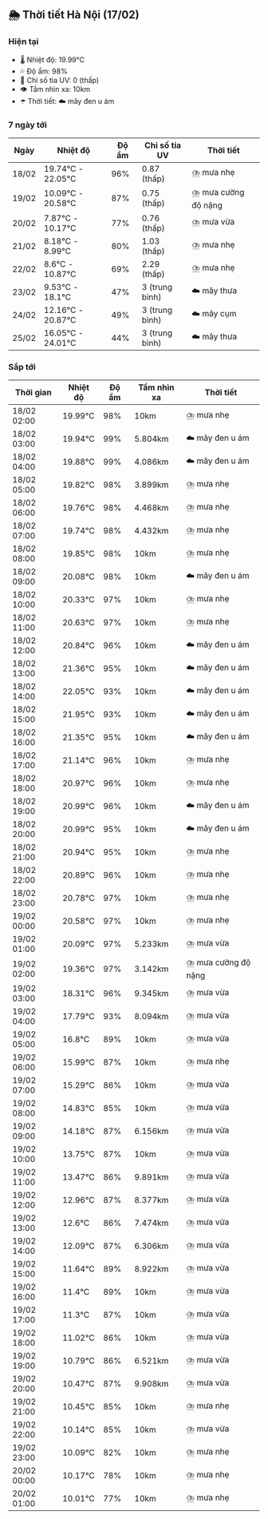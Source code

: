 ## 🌦️ Thời tiết Hà Nội (17/02)

### Hiện tại

- 🌡️ Nhiệt độ: 19.99℃
- 💦 Độ ẩm: 98%
- 🌟 Chỉ số tia UV: 0 (thấp)
- 👁️ Tầm nhìn xa: 10km
- ☂️ Thời tiết: ☁️ mây đen u ám

### 7 ngày tới

| Ngày | Nhiệt độ | Độ ẩm | Chỉ số tia UV | Thời tiết |
| --- | --- | --- | --- | --- |
| 18/02 | 19.74℃ - 22.05℃ | 96% | 0.87 (thấp) | ⛈️ mưa nhẹ |
| 19/02 | 10.09℃ - 20.58℃ | 87% | 0.75 (thấp) | ⛈️ mưa cường độ nặng |
| 20/02 | 7.87℃ - 10.17℃ | 77% | 0.76 (thấp) | ⛈️ mưa vừa |
| 21/02 | 8.18℃ - 8.99℃ | 80% | 1.03 (thấp) | ⛈️ mưa nhẹ |
| 22/02 | 8.6℃ - 10.87℃ | 69% | 2.29 (thấp) | ⛈️ mưa nhẹ |
| 23/02 | 9.53℃ - 18.1℃ | 47% | 3 (trung bình) | ☁️ mây thưa |
| 24/02 | 12.16℃ - 20.87℃ | 49% | 3 (trung bình) | ☁️ mây cụm |
| 25/02 | 16.05℃ - 24.01℃ | 44% | 3 (trung bình) | ☁️ mây thưa |

### Sắp tới

| Thời gian | Nhiệt độ | Độ ẩm | Tầm nhìn xa | Thời tiết |
| --- | --- | --- | --- | --- |
| 18/02 02:00 | 19.99℃ | 98% | 10km | ⛈️ mưa nhẹ |
| 18/02 03:00 | 19.94℃ | 99% | 5.804km | ☁️ mây đen u ám |
| 18/02 04:00 | 19.88℃ | 99% | 4.086km | ☁️ mây đen u ám |
| 18/02 05:00 | 19.82℃ | 98% | 3.899km | ⛈️ mưa nhẹ |
| 18/02 06:00 | 19.76℃ | 98% | 4.468km | ⛈️ mưa nhẹ |
| 18/02 07:00 | 19.74℃ | 98% | 4.432km | ⛈️ mưa nhẹ |
| 18/02 08:00 | 19.85℃ | 98% | 10km | ⛈️ mưa nhẹ |
| 18/02 09:00 | 20.08℃ | 98% | 10km | ☁️ mây đen u ám |
| 18/02 10:00 | 20.33℃ | 97% | 10km | ⛈️ mưa nhẹ |
| 18/02 11:00 | 20.63℃ | 97% | 10km | ⛈️ mưa nhẹ |
| 18/02 12:00 | 20.84℃ | 96% | 10km | ☁️ mây đen u ám |
| 18/02 13:00 | 21.36℃ | 95% | 10km | ☁️ mây đen u ám |
| 18/02 14:00 | 22.05℃ | 93% | 10km | ☁️ mây đen u ám |
| 18/02 15:00 | 21.95℃ | 93% | 10km | ☁️ mây đen u ám |
| 18/02 16:00 | 21.35℃ | 95% | 10km | ☁️ mây đen u ám |
| 18/02 17:00 | 21.14℃ | 96% | 10km | ⛈️ mưa nhẹ |
| 18/02 18:00 | 20.97℃ | 96% | 10km | ⛈️ mưa nhẹ |
| 18/02 19:00 | 20.99℃ | 96% | 10km | ☁️ mây đen u ám |
| 18/02 20:00 | 20.99℃ | 95% | 10km | ☁️ mây đen u ám |
| 18/02 21:00 | 20.94℃ | 95% | 10km | ⛈️ mưa nhẹ |
| 18/02 22:00 | 20.89℃ | 96% | 10km | ⛈️ mưa nhẹ |
| 18/02 23:00 | 20.78℃ | 97% | 10km | ⛈️ mưa nhẹ |
| 19/02 00:00 | 20.58℃ | 97% | 10km | ⛈️ mưa nhẹ |
| 19/02 01:00 | 20.09℃ | 97% | 5.233km | ⛈️ mưa vừa |
| 19/02 02:00 | 19.36℃ | 97% | 3.142km | ⛈️ mưa cường độ nặng |
| 19/02 03:00 | 18.31℃ | 96% | 9.345km | ⛈️ mưa vừa |
| 19/02 04:00 | 17.79℃ | 93% | 8.094km | ⛈️ mưa vừa |
| 19/02 05:00 | 16.8℃ | 89% | 10km | ⛈️ mưa vừa |
| 19/02 06:00 | 15.99℃ | 87% | 10km | ⛈️ mưa nhẹ |
| 19/02 07:00 | 15.29℃ | 86% | 10km | ⛈️ mưa vừa |
| 19/02 08:00 | 14.83℃ | 85% | 10km | ⛈️ mưa vừa |
| 19/02 09:00 | 14.18℃ | 87% | 6.156km | ⛈️ mưa vừa |
| 19/02 10:00 | 13.75℃ | 87% | 10km | ⛈️ mưa vừa |
| 19/02 11:00 | 13.47℃ | 86% | 9.891km | ⛈️ mưa vừa |
| 19/02 12:00 | 12.96℃ | 87% | 8.377km | ⛈️ mưa vừa |
| 19/02 13:00 | 12.6℃ | 86% | 7.474km | ⛈️ mưa vừa |
| 19/02 14:00 | 12.09℃ | 87% | 6.306km | ⛈️ mưa vừa |
| 19/02 15:00 | 11.64℃ | 89% | 8.922km | ⛈️ mưa vừa |
| 19/02 16:00 | 11.4℃ | 89% | 10km | ⛈️ mưa vừa |
| 19/02 17:00 | 11.3℃ | 87% | 10km | ⛈️ mưa vừa |
| 19/02 18:00 | 11.02℃ | 86% | 10km | ⛈️ mưa vừa |
| 19/02 19:00 | 10.79℃ | 86% | 6.521km | ⛈️ mưa vừa |
| 19/02 20:00 | 10.47℃ | 87% | 9.908km | ⛈️ mưa vừa |
| 19/02 21:00 | 10.45℃ | 85% | 10km | ⛈️ mưa nhẹ |
| 19/02 22:00 | 10.14℃ | 85% | 10km | ⛈️ mưa vừa |
| 19/02 23:00 | 10.09℃ | 82% | 10km | ⛈️ mưa nhẹ |
| 20/02 00:00 | 10.17℃ | 78% | 10km | ⛈️ mưa nhẹ |
| 20/02 01:00 | 10.01℃ | 77% | 10km | ⛈️ mưa nhẹ |
